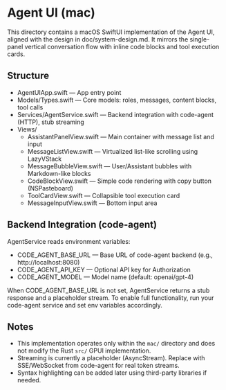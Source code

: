 # Agent UI (mac)

This directory contains a macOS SwiftUI implementation of the Agent UI, aligned with the design in doc/system-design.md. It mirrors the single-panel vertical conversation flow with inline code blocks and tool execution cards.

## Structure

- AgentUIApp.swift — App entry point
- Models/Types.swift — Core models: roles, messages, content blocks, tool calls
- Services/AgentService.swift — Backend integration with code-agent (HTTP), stub streaming
- Views/
  - AssistantPanelView.swift — Main container with message list and input
  - MessageListView.swift — Virtualized list-like scrolling using LazyVStack
  - MessageBubbleView.swift — User/Assistant bubbles with Markdown-like blocks
  - CodeBlockView.swift — Simple code rendering with copy button (NSPasteboard)
  - ToolCardView.swift — Collapsible tool execution card
  - MessageInputView.swift — Bottom input area

## Backend Integration (code-agent)

AgentService reads environment variables:

- CODE_AGENT_BASE_URL — Base URL of code-agent backend (e.g., http://localhost:8080)
- CODE_AGENT_API_KEY — Optional API key for Authorization
- CODE_AGENT_MODEL — Model name (default: openai/gpt-4)

When CODE_AGENT_BASE_URL is not set, AgentService returns a stub response and a placeholder stream. To enable full functionality, run your code-agent service and set env variables accordingly.

## Notes

- This implementation operates only within the `mac/` directory and does not modify the Rust `src/` GPUI implementation.
- Streaming is currently a placeholder (AsyncStream). Replace with SSE/WebSocket from code-agent for real token streams.
- Syntax highlighting can be added later using third-party libraries if needed.
